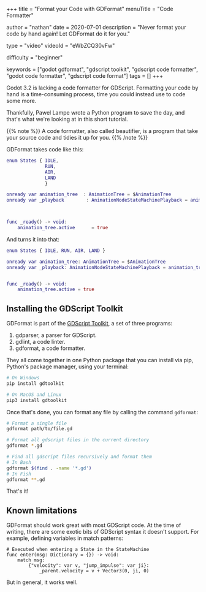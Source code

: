 +++
title = "Format your Code with GDFormat"
menuTitle = "Code Formatter"

author = "nathan"
date = 2020-07-01
description = "Never format your code by hand again! Let GDFormat do it for you."

type = "video"
videoId = "eWbZCQ30vFw"

difficulty = "beginner"

keywords = ["godot gdformat", "gdscript toolkit", "gdscript code formatter", "godot code formatter", "gdscript code format"]
tags = []
+++

Godot 3.2 is lacking a code formatter for GDScript. Formatting your code by hand is a time-consuming process, time you could instead use to code some more.

Thankfully, Pawel Lampe wrote a Python program to save the day, and that's what we're looking at in this short tutorial.

{{% note %}}
A code formatter, also called beautifier, is a program that take your source code and tidies it up for you. 
{{% /note %}}

GDFormat takes code like this:

```gd
enum States { IDLE,
			  RUN,
			  AIR,
			  LAND
			  }

onready var animation_tree  : AnimationTree = $AnimationTree
onready var _playback        : AnimationNodeStateMachinePlayback = animation_tree["parameters/playback"]



func _ready() -> void:
	animation_tree.active      = true
```

And turns it into that:

```gd
enum States { IDLE, RUN, AIR, LAND }

onready var animation_tree: AnimationTree = $AnimationTree
onready var _playback: AnimationNodeStateMachinePlayback = animation_tree["parameters/playback"]


func _ready() -> void:
	animation_tree.active = true
```


## Installing the GDScript Toolkit

GDFormat is part of the [GDScript Toolkit](https://github.com/Scony/godot-gdscript-toolkit), a set of three programs:

1. gdparser, a parser for GDScript.
1. gdlint, a code linter.
1. gdformat, a code formatter.

They all come together in one Python package that you can install via pip, Python's package manager, using your terminal:

```sh
# On Windows
pip install gdtoolkit

# On MacOS and Linux
pip3 install gdtoolkit
```

Once that's done, you can format any file by calling the command `gdformat`:

```sh
# Format a single file
gdformat path/to/file.gd

# Format all gdscript files in the current directory
gdformat *.gd

# Find all gdscript files recursively and format them
# In Bash
gdformat $(find . -name '*.gd')
# In Fish
gdformat **.gd
```

That's it!

## Known limitations

GDFormat should work great with most GDScript code. At the time of writing, there are some exotic bits of GDScript syntax it doesn't support. For example, defining variables in match patterns:

```gdscript
# Executed when entering a State in the StateMachine
func enter(msg: Dictionary = {}) -> void:
	match msg:
		{"velocity": var v, "jump_impulse": var ji}:
			_parent.velocity = v + Vector3(0, ji, 0)
```

But in general, it works well.
